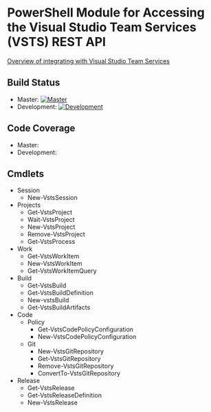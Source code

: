 # PowerShell Module for Accessing the Visual Studio Team Services (VSTS) REST API

[Overview of integrating with Visual Studio Team Services](https://www.visualstudio.com/en-us/integrate/api/overview)

## Build Status

- Master: [![Master](https://ci.appveyor.com/api/projects/status/2fc84qwbsidtgvfq/branch/master?svg=true)](https://ci.appveyor.com/project/adamdriscoll/vstsposh/branch/master)
- Development: [![Development](https://ci.appveyor.com/api/projects/status/2fc84qwbsidtgvfq/branch/develop?svg=true)](https://ci.appveyor.com/project/adamdriscoll/vstsposh/branch/develop)

## Code Coverage

- Master:
- Development:

## Cmdlets

- Session
  - New-VstsSession
- Projects
  - Get-VstsProject
  - Wait-VstsProject
  - New-VstsProject
  - Remove-VstsProject
  - Get-VstsProcess
- Work
  - Get-VstsWorkItem
  - New-VstsWorkItem
  - Get-VstsWorkItemQuery
- Build
  - Get-VstsBuild
  - Get-VstsBuildDefinition
  - New-vstsBuild
  - Get-VstsBuildArtifacts
- Code
  - Policy
    - Get-VstsCodePolicyConfiguration
    - New-VstsCodePolicyConfiguration
  - Git
    - New-VstsGitRepository
    - Get-VstsGitRepository
    - Remove-VstsGitRepository
    - ConvertTo-VstsGitRepository
- Release
  - Get-VstsRelease
  - Get-VstsReleaseDefinition
  - New-VstsRelease
